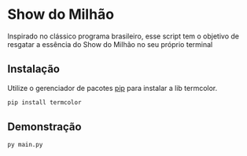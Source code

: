 # Show do Milhão

Inspirado no clássico programa brasileiro, esse script tem o objetivo de resgatar a essência do Show do Milhão no seu próprio terminal

## Instalação

Utilize o gerenciador de pacotes [pip](https://pip.pypa.io/en/stable/) para instalar a lib termcolor.

```bash
pip install termcolor
```

## Demonstração

```terminal
py main.py
```
